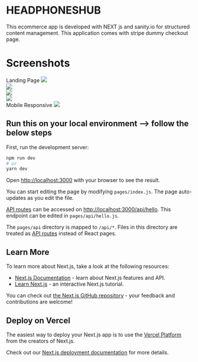 # HEADPHONESHUB

This ecommerce app is developed with NEXT js and sanity.io for structured content management. This application comes with stripe dummy checkout page.

# Screenshots
Landing Page
<img src="https://res.cloudinary.com/decoderinstaclone/image/upload/v1655581584/Screenshot_462_bezmhk.png" />
<br>
<img src="https://res.cloudinary.com/decoderinstaclone/image/upload/v1655581584/Screenshot_463_frvagt.png" />
<br>
<img src="https://res.cloudinary.com/decoderinstaclone/image/upload/v1655581584/Screenshot_464_ajv6ar.png" />
<br>
<img src="https://res.cloudinary.com/decoderinstaclone/image/upload/v1655581583/Screenshot_465_p7yne8.png" />
<br>
Mobile Responsive
<img src="https://res.cloudinary.com/decoderinstaclone/image/upload/v1655581584/Screenshot_466_cfb2mk.png" />
## Run this on your local environment --> follow the below steps

First, run the development server:

```bash
npm run dev
# or
yarn dev
```

Open [http://localhost:3000](http://localhost:3000) with your browser to see the result.

You can start editing the page by modifying `pages/index.js`. The page auto-updates as you edit the file.

[API routes](https://nextjs.org/docs/api-routes/introduction) can be accessed on [http://localhost:3000/api/hello](http://localhost:3000/api/hello). This endpoint can be edited in `pages/api/hello.js`.

The `pages/api` directory is mapped to `/api/*`. Files in this directory are treated as [API routes](https://nextjs.org/docs/api-routes/introduction) instead of React pages.

## Learn More

To learn more about Next.js, take a look at the following resources:

- [Next.js Documentation](https://nextjs.org/docs) - learn about Next.js features and API.
- [Learn Next.js](https://nextjs.org/learn) - an interactive Next.js tutorial.

You can check out [the Next.js GitHub repository](https://github.com/vercel/next.js/) - your feedback and contributions are welcome!

## Deploy on Vercel

The easiest way to deploy your Next.js app is to use the [Vercel Platform](https://vercel.com/new?utm_medium=default-template&filter=next.js&utm_source=create-next-app&utm_campaign=create-next-app-readme) from the creators of Next.js.

Check out our [Next.js deployment documentation](https://nextjs.org/docs/deployment) for more details.
